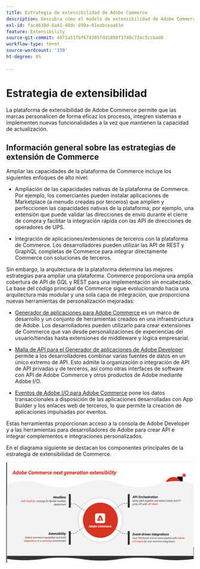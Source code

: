 ```yaml
---
title: Estrategia de extensibilidad de Adobe Commerce
description: Descubra cómo el modelo de extensibilidad de Adobe Commerce le permite personalizar su implementación.
exl-id: fac4630d-8a41-40dc-899a-01eabceaa61e
feature: Extensibility
source-git-commit: 4873a51fbf67d305fdd1898f3740c73ac5ccbad8
workflow-type: tm+mt
source-wordcount: '339'
ht-degree: 0%

---
```


# Estrategia de extensibilidad

La plataforma de extensibilidad de Adobe Commerce permite que las marcas personalicen de forma eficaz los procesos, integren sistemas e implementen nuevas funcionalidades a la vez que mantienen la capacidad de actualización.

## Información general sobre las estrategias de extensión de Commerce

Ampliar las capacidades de la plataforma de Commerce incluye los siguientes enfoques de alto nivel:

* Ampliación de las capacidades nativas de la plataforma de Commerce. Por ejemplo, los comerciantes pueden instalar aplicaciones de Marketplace (a menudo creadas por terceros) que amplíen y perfeccionen las capacidades nativas de la plataforma; por ejemplo, una extensión que puede validar las direcciones de envío durante el cierre de compra y facilitar la integración rápida con las API de direcciones de operadores de UPS.

* Integración de aplicaciones/extensiones de terceros con la plataforma de Commerce. Los desarrolladores pueden utilizar las API de REST y GraphQL completas de Commerce para integrar directamente Commerce con soluciones de terceros.

Sin embargo, la arquitectura de la plataforma determina las mejores estrategias para ampliar una plataforma. Commerce proporciona una amplia cobertura de API de GQL y REST para una implementación sin encabezado. La base del código principal de Commerce sigue evolucionando hacia una arquitectura más modular y una sola capa de integración, que proporciona nuevas herramientas de personalización mejoradas:

* [Generador de aplicaciones para Adobe Commerce](https://experienceleague.adobe.com/docs/commerce-learn/tutorials/adobe-developer-app-builder/introduction-to-app-builder.html) es un marco de desarrollo y un conjunto de herramientas creados en una infraestructura de Adobe. Los desarrolladores pueden utilizarlo para crear extensiones de Commerce que van desde personalizaciones de experiencias del usuario/tiendas hasta extensiones de middleware y lógica empresarial.

* [Malla de API para el Generador de aplicaciones de Adobe Developer](https://developer.adobe.com/graphql-mesh-gateway/) permite a los desarrolladores combinar varias fuentes de datos en un único extremo de API. Esto admite la organización o integración de API de API privadas y de terceros, así como otras interfaces de software con API de Adobe Commerce y otros productos de Adobe mediante Adobe I/O.

* [Eventos de Adobe I/O para Adobe Commerce](https://developer.adobe.com/commerce/events/get-started/) pone los datos transaccionales a disposición de las aplicaciones desarrolladas con App Builder y los enlaces web de terceros, lo que permite la creación de aplicaciones impulsadas por eventos.

Estas herramientas proporcionan acceso a la consola de Adobe Developer y a las herramientas para desarrolladores de Adobe para crear API e integrar complementos e integraciones personalizados.

En el diagrama siguiente se destacan los componentes principales de la estrategia de extensibilidad de Commerce.

![Diagrama de estrategia de extensibilidad de Adobe Commerce](../../assets/playbooks/extensibility-strategy-overview.png)

